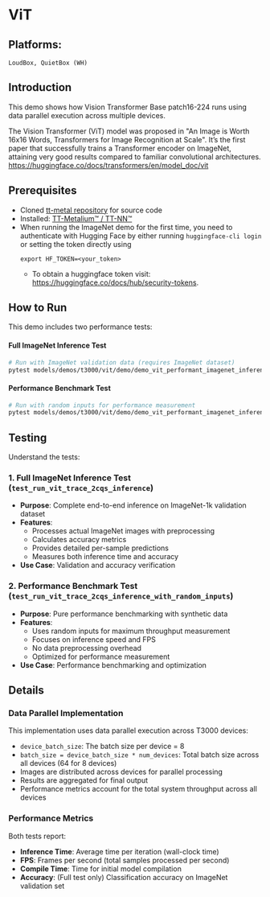 # ViT

## Platforms:
    LoudBox, QuietBox (WH)

## Introduction
This demo shows how Vision Transformer Base patch16-224 runs using data parallel execution across multiple devices.

The Vision Transformer (ViT) model was proposed in "An Image is Worth 16x16 Words, Transformers for Image Recognition at Scale".
It’s the first paper that successfully trains a Transformer encoder on ImageNet, attaining very good results compared to familiar convolutional architectures.
https://huggingface.co/docs/transformers/en/model_doc/vit

## Prerequisites
- Cloned [tt-metal repository](https://github.com/tenstorrent/tt-metal) for source code
- Installed: [TT-Metalium™ / TT-NN™](https://github.com/tenstorrent/tt-metal/blob/main/INSTALLING.md)
- When running the ImageNet demo for the first time, you need to authenticate with Hugging Face by either running `huggingface-cli login` or setting the token directly using
  ```
  export HF_TOKEN=<your_token>
  ```
  - To obtain a huggingface token visit: https://huggingface.co/docs/hub/security-tokens.

## How to Run
This demo includes two performance tests:

#### Full ImageNet Inference Test
```bash
# Run with ImageNet validation data (requires ImageNet dataset)
pytest models/demos/t3000/vit/demo/demo_vit_performant_imagenet_inference.py::test_run_vit_trace_2cqs_inference
```

#### Performance Benchmark Test
```bash
# Run with random inputs for performance measurement
pytest models/demos/t3000/vit/demo/demo_vit_performant_imagenet_inference.py::test_run_vit_trace_2cqs_inference_with_random_inputs
```

## Testing
Understand the tests:
### 1. Full ImageNet Inference Test (`test_run_vit_trace_2cqs_inference`)
- **Purpose**: Complete end-to-end inference on ImageNet-1k validation dataset
- **Features**:
  - Processes actual ImageNet images with preprocessing
  - Calculates accuracy metrics
  - Provides detailed per-sample predictions
  - Measures both inference time and accuracy
- **Use Case**: Validation and accuracy verification

### 2. Performance Benchmark Test (`test_run_vit_trace_2cqs_inference_with_random_inputs`)
- **Purpose**: Pure performance benchmarking with synthetic data
- **Features**:
  - Uses random inputs for maximum throughput measurement
  - Focuses on inference speed and FPS
  - No data preprocessing overhead
  - Optimized for performance measurement
- **Use Case**: Performance benchmarking and optimization

## Details
### Data Parallel Implementation
This implementation uses data parallel execution across T3000 devices:
- `device_batch_size`: The batch size per device = 8
- `batch_size = device_batch_size * num_devices`: Total batch size across all devices (64 for 8 devices)
- Images are distributed across devices for parallel processing
- Results are aggregated for final output
- Performance metrics account for the total system throughput across all devices

### Performance Metrics
Both tests report:
- **Inference Time**: Average time per iteration (wall-clock time)
- **FPS**: Frames per second (total samples processed per second)
- **Compile Time**: Time for initial model compilation
- **Accuracy**: (Full test only) Classification accuracy on ImageNet validation set
